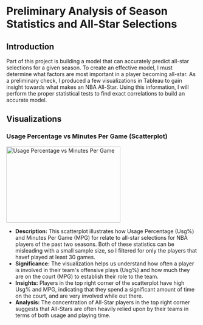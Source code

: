 # Preliminary Analysis of Season Statistics and All-Star Selections

## Introduction
Part of this project is building a model that can accurately predict all-star selections for a given season. To create an effective model, I must determine what factors are most important in a player becoming all-star.
As a preliminary check, I produced a few visualizations in Tableau to gain insight towards what makes an NBA All-Star. Using this information, I will perform the proper statistical tests to find exact correlations to build an accurate model.

## Visualizations

### Usage Percentage vs Minutes Per Game (Scatterplot)
<img src="https://user-images.githubusercontent.com/108153124/260263092-0c1d690f-4f59-430d-8368-31dfc0839d80.png" alt="Usage Percentage vs Minutes Per Game" width="300" height="200">

  - **Description:** This scatterplot illustrates how Usage Percentage (Usg%) and Minutes Per Game (MPG) for relate to all-star selections for NBA players of the past two seasons. Both of these statistics can be misleading with a small sample size, so I filtered for only the players that havef played at least 30 games. 
  - **Significance:** The visualization helps us understand how often a player is involved in their team's offensive plays (Usg%) and how much they are on the court (MPG) to establish their role to the team. 
  - **Insights:** Players in the top right corner of the scatterplot have high Usg% and MPG, indicating that they spend a significant amount of time on the court, and are very involved while out there. 
  - **Analysis:** The concentration of All-Star players in the top right corner suggests that All-Stars are often heavily relied upon by their teams in terms of both usage and playing time.
